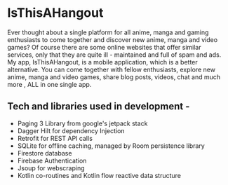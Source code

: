 # IsThisAHangout
Ever thought about a single platform for all anime, manga and gaming enthusiasts to come together and discover new anime, manga and video games? Of course there are some online websites that offer similar services, only that they are quite ill - maintained and full of spam and ads. 
My app, IsThisAHangout, is a mobile application, which is a better alternative. You can come together with fellow enthusiasts, explore new anime, manga and video games, share blog posts, videos, chat and much more , ALL in one single app.

## Tech and libraries used in development - 
- Paging 3 Library from google's jetpack stack
- Dagger Hilt for dependency Injection
- Retrofit for REST API calls
- SQLite for offline caching, managed by Room persistence library
- Firestore database
- Firebase Authentication
- Jsoup for webscraping
- Kotlin co-routines and Kotlin flow reactive data structure 

